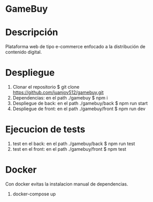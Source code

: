 # GameBuy

# Descripción

Plataforma web de tipo e-commerce enfocado a la distribución de contenido digital.

# Despliegue

1. Clonar el repositorio $ git clone https://github.com/juanjov512/gamebuy.git
2. Dependencias: en el path ./gamebuy $ npm i
3. Despliegue de back: en el path ./gamebuy/back $ npm run start
4. Despliegue de front: en el path ./gamebuy/front $ npm run dev

# Ejecucion de tests

1. test en el back: en el path ./gamebuy/back $ npm run test
2. test en el front: en el path ./gamebuy/front $ npm test

# Docker

Con docker evitas la instalacion manual de dependencias.

1. docker-compose up
